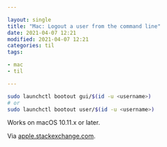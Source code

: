 ```yaml
---

layout: single
title: "Mac: Logout a user from the command line"
date: 2021-04-07 12:21
modified: 2021-04-07 12:21
categories: til
tags:

- mac
- til

---
```


```bash
sudo launchctl bootout gui/$(id -u <username>)
# or
sudo launchctl bootout user/$(id -u <username>)
```

Works on macOS 10.11.x or later.

Via
[apple.stackexchange.com](https://apple.stackexchange.com/questions/126761/way-to-logout-a-user-from-the-command-line-in-os-x-10-9).
